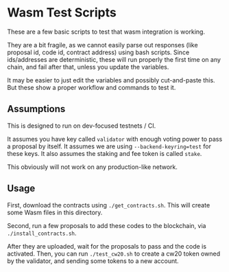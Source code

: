 # Wasm Test Scripts

These are a few basic scripts to test that wasm integration is working.

They are a bit fragile, as we cannot easily parse out responses (like proposal id, code id, contract address)
using bash scripts. Since ids/addresses are deterministic, these will run properly the first time on any chain,
and fail after that, unless you update the variables.

It may be easier to just edit the variables and possibly cut-and-paste this. But these show a proper workflow
and commands to test it.

## Assumptions

This is designed to run on dev-focused testnets / CI.

It assumes you have key called `validator` with enough voting power to pass a proposal by itself.
It assumes we are using `--backend-keyring=test` for these keys.
It also assumes the staking and fee token is called `stake`.

This obviously will not work on any production-like network.

## Usage

First, download the contracts using `./get_contracts.sh`. This will create some Wasm files in this directory.

Second, run a few proposals to add these codes to the blockchain, via `./install_contracts.sh`.

After they are uploaded, wait for the proposals to pass and the code is activated. Then, you can run `./test_cw20.sh`  to create a cw20 token owned by the validator, and sending some tokens to a new account.